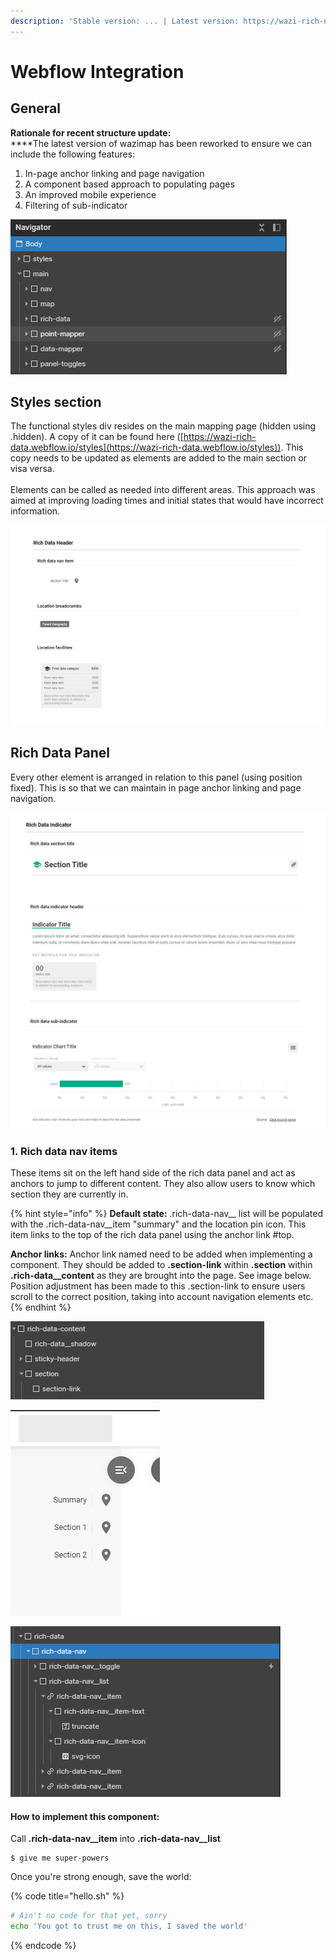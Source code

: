 ```yaml
---
description: 'Stable version: ... | Latest version: https://wazi-rich-data.webflow.io/'
---
```


# Webflow Integration

## General

**Rationale for recent structure update:**\
****The latest version of wazimap has been reworked to ensure we can include the following features:

1. In-page anchor linking and page navigation
2. A component based approach to populating pages
3. An improved mobile experience
4. Filtering of sub-indicator

![Overall page structure. ](.gitbook/assets/image.png)

## Styles section

The functional styles div resides on the main mapping page (hidden using .hidden). A copy of it can be found here ([https://wazi-rich-data.webflow.io/styles](https://wazi-rich-data.webflow.io/styles)). This copy needs to be updated as elements are added to the main section or visa versa.\
\
Elements can be called as needed into different areas. This approach was aimed at improving loading times and initial states that would have incorrect information.

![The individual components ready to be cloned.](<.gitbook/assets/image (1).png>)

## Rich Data Panel

Every other element is arranged in relation to this panel (using position fixed). This is so that we can maintain in page anchor linking and page navigation.

![The styled components for the rich data panel](<.gitbook/assets/image (2).png>)

### 1. Rich data nav items

These items sit on the left hand side of the rich data panel and act as anchors to jump to different content. They also allow users to know which section they are currently in.

{% hint style="info" %}
**Default state:** .rich-data-nav\_\_ list will be populated with the .rich-data-nav\_\_item "summary" and the location pin icon. This item links to the top of the rich data panel using the anchor link #top.

**Anchor links:** Anchor link named need to be added when implementing a component. They should be added to **.section-link** within **.section** within **.rich-data\_\_content** as they are brought into the page. See image below. Position adjustment has been made to this .section-link to ensure users scroll to the correct position, taking into account navigation elements etc.
{% endhint %}

![.section-link within a .section](<.gitbook/assets/image (6).png>)

![Example nav items](<.gitbook/assets/image (3).png>)

![Structure of the .rich-data-nav](<.gitbook/assets/image (5).png>)

#### How to implement this component:

Call **.rich-data-nav\_\_item** into **.rich-data-nav\_\_list**

```
$ give me super-powers
```

Once you're strong enough, save the world:

{% code title="hello.sh" %}
```bash
# Ain't no code for that yet, sorry
echo 'You got to trust me on this, I saved the world'
```
{% endcode %}

